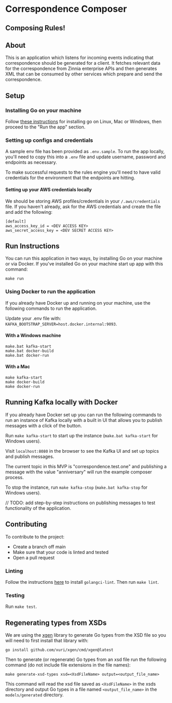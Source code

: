 # Correspondence Composer
## Composing Rules!

## About

This is an application which listens for incoming events indicating that correspondence should be generated for a client. It fetches relevant data for the correspondence from Zinnia enterprise APIs and then generates XML that can be consumed by other services which prepare and send the correspondence.

## Setup

### Installing Go on your machine

Follow [these instructions](https://go.dev/doc/install) for installing go on Linux, Mac or Windows, then proceed to the "Run the app" section.

### Setting up configs and credentials

A sample env file has been provided as `.env.sample`. To run the app locally, you'll need to copy this into a `.env` file and update username, password and endpoints as necessary.

To make successful requests to the rules engine you'll need to have valid credentials for the environment that the endpoints are hitting.

#### Setting up your AWS credentials locally

We should be storing AWS profiles/credentials in your `/.aws/credentials` file. If you haven't already, ask for the AWS credentials and create the file and add the following:

```
[default]
aws_access_key_id = <DEV ACCESS KEY>
aws_secret_access_key = <DEV SECRET ACCESS KEY>
```

## Run Instructions

You can run this application in two ways, by installing Go on your machine or via Docker. If you've installed Go on your machine start up app with this command:

`make run`

### Using Docker to run the application

If you already have Docker up and running on your machine, use the following commands to run the application.

Update your .env file with: `KAFKA_BOOTSTRAP_SERVER=host.docker.internal:9093`.

#### With a Windows machine

```
make.bat kafka-start
make.bat docker-build
make.bat docker-run
```

#### With a Mac

```
make kafka-start
make docker-build
make docker-run
```

## Running Kafka locally with Docker

If you already have Docker set up you can run the following commands to run an instance of Kafka locally with a built in UI that allows you to publish messages with a click of the button.

Run `make kafka-start` to start up the instance (`make.bat kafka-start` for Windows users).

Visit `localhost:8080` in the browser to see the Kafka UI and set up topics and publish messages.

The current topic in this MVP is "correspondence.test.one" and publishing a message with the value "anniversary" will run the example composer process.

To stop the instance, run `make kafka-stop` (`make.bat kafka-stop` for Windows users).

// TODO: add step-by-step instructions on publishing messages to test functionality of the application.

## Contributing

To contribute to the project:

* Create a branch off main
* Make sure that your code is linted and tested
* Open a pull request

### Linting

Follow the instructions [here](https://golangci-lint.run/usage/install/#local-installation) to install `golangci-lint`. Then run `make lint`.

### Testing

Run `make test`.


## Regenerating types from XSDs

We are using the [xgen](https://github.com/xuri/xgen) library to generate Go types from the XSD file so you will need to first install that library with:

`go install github.com/xuri/xgen/cmd/xgen@latest`

Then to generate (or regenerate) Go types from an xsd file run the following command (do not include file extensions in the file names):

`make generate-xsd-types xsd=<XsdFileName> output=<output_file_name>`

This command will read the xsd file saved as `<XsdFileName>` in the xsds directory and output Go types in a file named `<output_file_name>` in the `models/generated` directory.
